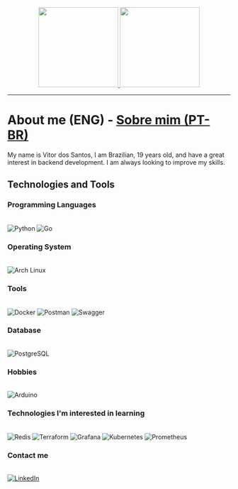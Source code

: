 <div align="center">
  <a href="https://github.com/zVitorSantos">
    <img height="180em" src="https://github-readme-stats.vercel.app/api?username=zVitorSantos&show_icons=true&theme=dark&include_all_commits=true&count_private=true" />
    <img height="180em" src="https://github-readme-stats.vercel.app/api/top-langs/?username=zVitorSantos&layout=compact&langs_count=7&theme=dark" />
  </a>
</div>

____________________________________________________________

# About me (ENG) - [Sobre mim (PT-BR)](https://github.com/zVitorSantos)

My name is Vitor dos Santos, I am Brazilian, 19 years old, and have a great interest in backend development. I am always looking to improve my skills.

## Technologies and Tools

### Programming Languages
<div style="display: inline_block"><br/>
  <img align="center" alt="Python" src="https://img.shields.io/badge/Python-3776AB?logo=python&logoColor=white"/>
  <img align="center" alt="Go" src="https://img.shields.io/badge/Go-0FAAFF?logo=Go&logoColor=white"/>
</div>

### Operating System
<div style="display: inline_block"><br/>
  <img align="center" alt="Arch Linux" src="https://img.shields.io/badge/Arch_Linux-1793D1?style=flat&logo=arch-linux&logoColor=white"/>
</div>

### Tools
<div style="display: inline_block"><br/>
  <img align="center" alt="Docker" src="https://img.shields.io/badge/Docker-2496ED?logo=docker&logoColor=white"/>
  <img align="center" alt="Postman" src="https://img.shields.io/badge/Postman-FF6C37?logo=postman&logoColor=white"/>
  <img align="center" alt="Swagger" src="https://img.shields.io/badge/Swagger-85EA2D?logo=swagger&logoColor=black"/>
</div>

### Database
<div style="display: inline_block"><br/>
  <img align="center" alt="PostgreSQL" src="https://img.shields.io/badge/PostgreSQL-316192?logo=postgresql&logoColor=white"/>
</div>

### Hobbies
<div style="display: inline_block"><br/>
  <img align="center" alt="Arduino" src="https://img.shields.io/badge/Arduino-00979D?logo=arduino&logoColor=white"/>
</div>

### Technologies I'm interested in learning
<div style="display: inline_block"><br/>
  <img align="center" alt="Redis" src="https://img.shields.io/badge/Redis-DC382D?logo=redis&logoColor=white"/>
  <img align="center" alt="Terraform" src="https://img.shields.io/badge/Terraform-7B42BC?logo=terraform&logoColor=white"/>
  <img align="center" alt="Grafana" src="https://img.shields.io/badge/Grafana-F46800?logo=grafana&logoColor=white"/>
  <img align="center" alt="Kubernetes" src="https://img.shields.io/badge/Kubernetes-326CE5?logo=kubernetes&logoColor=white"/>
  <img align="center" alt="Prometheus" src="https://img.shields.io/badge/Prometheus-E6522C?logo=prometheus&logoColor=white"/>
</div>

### Contact me
<div style="display: inline_block"><br/>
  <a href="https://www.linkedin.com/in/Stumetin/">
    <img align="center" alt="LinkedIn" src="https://img.shields.io/badge/LinkedIn-0077B5?logo=linkedin&logoColor=white"/>
  </a>
  <a href="mailto:vitorsantos4736@gmail.com">
    <img align="center" alt="Gmail" src="https

